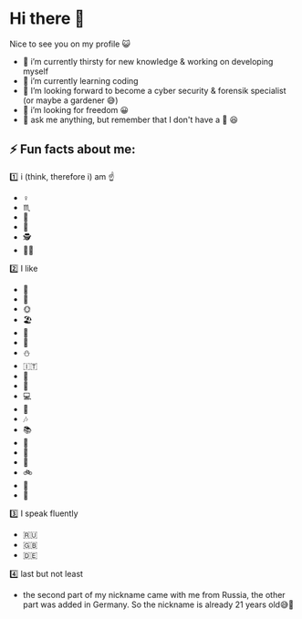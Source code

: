 # Hi there 👋

Nice to see you on my profile :smiley_cat:

- 🔭 i’m currently thirsty for new knowledge & working on developing myself 
- 🌱 i’m currently learning coding
- :thought_balloon: I’m looking forward to become a cyber security & forensik specialist (or maybe a gardener :sweat_smile:)
- 🤔 i’m looking for freedom :grinning:
- 💬 ask me anything, but remember that I don't have a :crystal_ball: :laughing:

## ⚡ Fun facts about me:

:one: i (think, therefore i) am :point_up:
- :female_sign:
- :scorpius: 
- :dancer:
- :princess: 
- :detective:
- 👩‍💻

:two: I like 
- :dog: 
- 🌈 
- 🌞 
- 🏖️ 
- 🌊 
- :mount_fuji:
- :snowman:
- :it:
- :wine_glass:
- :beer:
- 💻 
- 🎹 
- :notes:
- :books:
- :nail_care:
- 💃 
- 🥾 
- 🚲 
- 🎳 
- 🌆 

:three: I speak fluently 
- :ru: 
- :uk: 
- :de: 

:four: last but not least
- the second part of my nickname came with me from Russia, the other part was added in Germany. So the nickname is already 21 years old😅🙈
<!--
**frau_juna/frau_juna** is a ✨ _special_ ✨ repository because its `README.md` (this file) appears on your GitHub profile.

# Hi there 👋
</play ohmy/>

Nice to see you on my profile :smiley_cat:

- 🔭 i’m currently thirsty for new knowledge & working on developing myself 
- 🌱 i’m currently learning coding
- :thought_balloon: I’m looking forward to become a cyber security & forensik specialist (or maybe a gardener :sweat_smile:)
- 🤔 i’m looking for freedom :grinning:
- 💬 ask me anything, but remember that I don't have a :crystal_ball: :laughing:

## ⚡ Fun facts about me:
/play yeah
:one: i (think, therefore i) am :point_up: 
- :female_sign:
- :scorpius: 
- :dancer:
- :princess: 
- :detective:
- 👩‍💻

</play nyan/>
:two: I like 
- :dog: 
- 🌈 
- 🌞 
- 🏖️ 
- 🌊 
- :mount_fuji:
- :snowman:
- :it:
- :wine_glass:
- :beer:
- 💻 
- 🎹 
- :notes:
- :books:
- :nail_care:
- 💃 
- 🥾 
- 🚲 
- 🎳 
- 🌆 

</play tada/>
:three: I speak fluently 
- :ru: 
- :uk: 
- :de: 
-->
